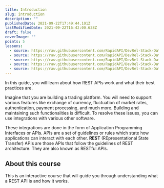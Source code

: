 ```yaml
---
title: Introduction
slug: introduction
description: ""
publishedDate: 2021-09-22T17:49:44.101Z
lastModifiedDate: 2021-09-22T16:42:00.638Z
draft: false
coverImage: ""
points: 5
lessons:
  - source: https://raw.githubusercontent.com/RapidAPI/DevRel-Stack-Data/dev/learn/courses/rest-apis/modules/introduction/lessons/01-what-is-an-api.md
  - source: https://raw.githubusercontent.com/RapidAPI/DevRel-Stack-Data/dev/learn/courses/rest-apis/modules/introduction/lessons/02-what-is-a-rest-api.md
  - source: https://raw.githubusercontent.com/RapidAPI/DevRel-Stack-Data/dev/learn/courses/rest-apis/modules/introduction/lessons/03-principles-of-rest-api-design.md
  - source: https://raw.githubusercontent.com/RapidAPI/DevRel-Stack-Data/dev/learn/courses/rest-apis/modules/introduction/lessons/04-how-does-a-rest-api-work.md
  - source: https://raw.githubusercontent.com/RapidAPI/DevRel-Stack-Data/dev/learn/courses/rest-apis/modules/introduction/lessons/05-versioning-rest-apis.md
---
```


<Lead>In this guide, you will learn about how REST APIs work and what their best practices are.</Lead>

Imagine that you are building a trading platform. You will need to support various features like exchange of currency, fluctuation of market rates, authentication, payment processing, and much more. Building and maintaining such functionalities is difficult. To resolve these issues, you can use integrations with various other software.

These integrations are done in the form of Application Programming Interfaces or APIs. APIs are a set of guidelines or rules which state how applications can interact with each other. **REST** (REpresentational State Transfer) APIs are those APIs that follow the guidelines of REST architecture. They are also known as RESTful APIs.

## About this course

This is an interactive course that will guide you through understanding what a REST API is and how it works.
